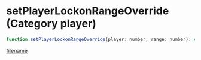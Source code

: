 # setPlayerLockonRangeOverride (Category player)

```js
function setPlayerLockonRangeOverride(player: number, range: number): void
```

[filename](setPlayerLockonRangeOverride_m.md ':include')